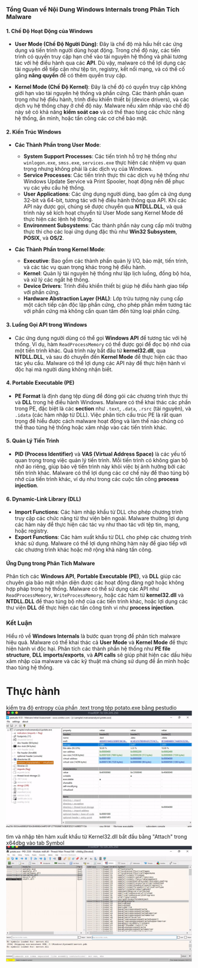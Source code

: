 ### **Tổng Quan về Nội Dung Windows Internals trong Phân Tích Malware**

#### 1. **Chế Độ Hoạt Động của Windows**

* **User Mode (Chế Độ Người Dùng)**: Đây là chế độ mà hầu hết các ứng dụng và tiến trình người dùng hoạt động. Trong chế độ này, các tiến trình có quyền truy cập hạn chế vào tài nguyên hệ thống và phải tương tác với hệ điều hành qua các **API**. Dù vậy, malware có thể lợi dụng các tài nguyên dễ tiếp cận như tệp tin, registry, kết nối mạng, và có thể cố gắng **nâng quyền** để có thêm quyền truy cập.

* **Kernel Mode (Chế Độ Kernel)**: Đây là chế độ có quyền truy cập không giới hạn vào tài nguyên hệ thống và phần cứng. Các thành phần quan trọng như hệ điều hành, trình điều khiển thiết bị (device drivers), và các dịch vụ hệ thống chạy ở chế độ này. Malware nếu xâm nhập vào chế độ này sẽ có khả năng **kiểm soát cao** và có thể thao túng các chức năng hệ thống, ẩn mình, hoặc tấn công các cơ chế bảo mật.

#### 2. **Kiến Trúc Windows**

* **Các Thành Phần trong User Mode**:

  * **System Support Processes**: Các tiến trình hỗ trợ hệ thống như `winlogon.exe`, `smss.exe`, `services.exe` thực hiện các nhiệm vụ quan trọng nhưng không phải là các dịch vụ của Windows.
  * **Service Processes**: Các tiến trình thực thi các dịch vụ hệ thống như Windows Update Service và Print Spooler, hoạt động nền để phục vụ các yêu cầu hệ thống.
  * **User Applications**: Các ứng dụng người dùng, bao gồm cả ứng dụng 32-bit và 64-bit, tương tác với hệ điều hành thông qua API. Khi các API này được gọi, chúng sẽ được chuyển qua **NTDLL.DLL**, và quá trình này sẽ kích hoạt chuyển từ User Mode sang Kernel Mode để thực hiện các lệnh hệ thống.
  * **Environment Subsystems**: Các thành phần này cung cấp môi trường thực thi cho các loại ứng dụng đặc thù như **Win32 Subsystem**, **POSIX**, và **OS/2**.

* **Các Thành Phần trong Kernel Mode**:

  * **Executive**: Bao gồm các thành phần quản lý I/O, bảo mật, tiến trình, và các tác vụ quan trọng khác trong hệ điều hành.
  * **Kernel**: Quản lý tài nguyên hệ thống như lập lịch luồng, đồng bộ hóa, và xử lý các ngắt hệ thống.
  * **Device Drivers**: Trình điều khiển thiết bị giúp hệ điều hành giao tiếp với phần cứng.
  * **Hardware Abstraction Layer (HAL)**: Lớp trừu tượng này cung cấp một cách tiếp cận độc lập phần cứng, cho phép phần mềm tương tác với phần cứng mà không cần quan tâm đến từng loại phần cứng.

#### 3. **Luồng Gọi API trong Windows**

* Các ứng dụng người dùng có thể gọi **Windows API** để tương tác với hệ thống. Ví dụ, hàm `ReadProcessMemory` có thể được gọi để đọc bộ nhớ của một tiến trình khác. Quá trình này bắt đầu từ **kernel32.dll**, qua **NTDLL.DLL**, và sau đó chuyển đến **Kernel Mode** để thực hiện các thao tác yêu cầu. Malware có thể lợi dụng các API này để thực hiện hành vi độc hại mà người dùng không nhận biết.

#### 4. **Portable Executable (PE)**

* **PE Format** là định dạng tệp dùng để đóng gói các chương trình thực thi và **DLL** trong hệ điều hành Windows. Malware có thể khai thác các phần trong PE, đặc biệt là các **section** như `.text`, `.data`, `.rsrc` (tài nguyên), và `.idata` (các hàm nhập từ DLL). Việc phân tích cấu trúc PE là rất quan trọng để hiểu được cách malware hoạt động và làm thế nào chúng có thể thao túng hệ thống hoặc xâm nhập vào các tiến trình khác.

#### 5. **Quản Lý Tiến Trình**

* **PID (Process Identifier)** và **VAS (Virtual Address Space)** là các yếu tố quan trọng trong việc quản lý tiến trình. Mỗi tiến trình có không gian bộ nhớ ảo riêng, giúp bảo vệ tiến trình này khỏi việc bị ảnh hưởng bởi các tiến trình khác. Malware có thể lợi dụng các cơ chế này để thao túng bộ nhớ của tiến trình khác, ví dụ như trong các cuộc tấn công **process injection**.

#### 6. **Dynamic-Link Library (DLL)**

* **Import Functions**: Các hàm nhập khẩu từ DLL cho phép chương trình truy cập các chức năng từ thư viện bên ngoài. Malware thường lợi dụng các hàm này để thực hiện các tác vụ như thao tác với tệp tin, mạng, hoặc registry.
* **Export Functions**: Các hàm xuất khẩu từ DLL cho phép các chương trình khác sử dụng. Malware có thể lợi dụng những hàm này để giao tiếp với các chương trình khác hoặc mở rộng khả năng tấn công.

#### **Ứng Dụng trong Phân Tích Malware**

Phân tích các **Windows API**, **Portable Executable (PE)**, và **DLL** giúp các chuyên gia bảo mật nhận diện được các hoạt động đáng ngờ hoặc không hợp pháp trong hệ thống. Malware có thể sử dụng các API như `ReadProcessMemory`, `WriteProcessMemory`, hoặc các hàm từ **kernel32.dll** và **NTDLL.DLL** để thao túng bộ nhớ của các tiến trình khác, hoặc lợi dụng các thư viện **DLL** để thực hiện các tấn công tinh vi như **process injection**.

### **Kết Luận**

Hiểu rõ về **Windows Internals** là bước quan trọng để phân tích malware hiệu quả. Malware có thể khai thác cả **User Mode** và **Kernel Mode** để thực hiện hành vi độc hại. Phân tích các thành phần hệ thống như **PE file structure**, **DLL imports/exports**, và **API calls** sẽ giúp phát hiện các dấu hiệu xâm nhập của malware và các kỹ thuật mà chúng sử dụng để ẩn mình hoặc thao túng hệ thống.
# Thực hành
 kiểm tra độ entropy của phần .text trong tệp potato.exe bằng pestudio
 ![alt text](image.png)

 tìm và nhập tên hàm xuất khẩu từ Kernel32.dll bắt đầu bằng "Attach" trong x64dbg
 vào tab Symbol
 ![alt text](image-1.png)